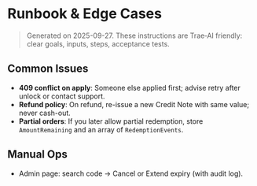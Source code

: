 # Runbook & Edge Cases

> Generated on 2025-09-27. These instructions are Trae‑AI friendly: clear goals, inputs, steps, acceptance tests.


## Common Issues
- **409 conflict on apply**: Someone else applied first; advise retry after unlock or contact support.
- **Refund policy**: On refund, re-issue a new Credit Note with same value; never cash-out.
- **Partial orders**: If you later allow partial redemption, store `AmountRemaining` and an array of `RedemptionEvents`.

## Manual Ops
- Admin page: search code → Cancel or Extend expiry (with audit log).
